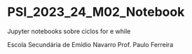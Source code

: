 # PSI_2023_24_M02_Notebook
Jupyter notebooks sobre ciclos for e while

Escola Secundária de Emídio Navarro
Prof. Paulo Ferreira
